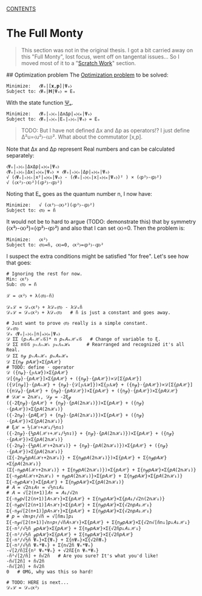 [CONTENTS](CONTENTS.md)

# The Full Monty

> This section was not in the original thesis.
> I got a bit carried away on this "Full Monty", lost focus, went off on tangental issues...
> So I moved most of it to a "[Scratch Work](SCRATCH.md)" section.

##<a name="85"></a> Optimization problem
The [Optimization problem](http://en.wikipedia.org/wiki/Optimization_problem)
to be solved:

    Minimize:   ⧼Ψₒ|[𝐱,𝐩]|Ψₒ⧽
    Subject to: ⧼Ψₒ|𝐇|Ψₒ⧽ = Eₒ

With the state function [Ψₒ](SCRATCH.md#10).

    Minimize:   ⧼Ψₒ|ₙ⧽⧼ₙ|ΔxΔp|ₘ⧽⧼ₘ|Ψₒ⧽
    Subject to: ⧼Ψₒ|ₙ⧽⧼ₙ|Eₙ|ₙ⧽⧼ₙ|Ψₒ⧽ = Eₒ

> TODO:
> But I have not defined Δx and Δp as operators!?
> I just define Δ²u=⧼u²⧽-⧼u⧽².
> What about the commutator [x,p].

Note that Δx and Δp represent Real numbers and can be calculated separately:

    ⧼Ψₒ|ₙ⧽⧼ₙ|ΔxΔp|ₘ⧽⧼ₘ|Ψₒ⧽
    ⧼Ψₒ|ₙ⧽⧼ₙ|Δx|ₘ⧽⧼ₘ|Ψₒ⧽ × ⧼Ψₒ|ₙ⧽⧼ₙ|Δp|ₘ⧽⧼ₘ|Ψₒ⧽
    √ (⧼Ψₒ|ₙ⧽⧼ₙ|x²|ₘ⧽⧼ₘ|Ψₒ⧽ - (⧼Ψₒ|ₙ⧽⧼ₙ|x|ₘ⧽⧼ₘ|Ψₒ⧽)² ) × (⧼p²⧽-⧼p⧽²)
    √ (⧼x²⧽-⧼x⧽²)(⧼p²⧽-⧼p⧽²)

Noting that Eₙ goes as the quantum number n, I now have:

    Minimize:   √ (⧼x²⧽-⧼x⧽²)(⧼p²⧽-⧼p⧽²)
    Subject to: ⧼n⧽ = ñ

It would not be to hard to argue (TODO: demonstrate this) that
by symmetry (⧼x²⧽-⧼x⧽²)=(⧼p²⧽-⧼p⧽²) and also that I can set ⧼x⧽=0.
Then the problem is:

    Minimize:   ⧼x²⧽
    Subject to: ⧼n⧽=ñ, ⧼x⧽=0, ⧼x²⧽=⧼p²⧽-⧼p⧽²

I suspect the extra conditions might be satisfied "for free".
Let's see how that goes:

    # Ignoring the rest for now.
    Min: ⧼x²⧽
    Sub: ⧼n⧽ = ñ

    ℒ = ⧼x²⧽ + λ(⧼n⧽-ñ)

    𝒟ₓℒ = 𝒟ₓ⧼x²⧽ + λ𝒟ₓ⧼n⧽ - λ𝒟ₓñ
    𝒟ₓℒ = 𝒟ₓ⧼x²⧽ + λ𝒟ₓ⧼n⧽   # ñ is just a constant and goes away.

    # Just want to prove ⧼n⧽ really is a simple constant.
    𝒟ₓ⧼n⧽                   
    𝒟ₓ ⧼Ψₒ|ₙ⧽⧼ₙ|n|ₘ⧽⧼ₘ|Ψₒ⧽
    𝒟 ΣΣ (𝑝ₙ𝐴ₙℋₙ𝒢)* n 𝑝ₘ𝐴ₘℋₘ𝒢   # Change of variable to ξ.
    𝒟 ΣΣ n𝒢𝒢 𝑝ₙ𝐴ₙℋₙ 𝑝ₘ𝐴ₘℋₘ      # Rearranged and recognized it's all Real.
    𝒟 ΣΣ nℊ 𝑝ₙ𝐴ₙℋₙ 𝑝ₘ𝐴ₘℋₘ
    𝒟 Σ{nℊ 𝑝𝐴ℋ}×Σ{𝑝𝐴ℋ}
    # TODO: define ⋅ operator
    𝒟 ({nℊ}⋅{𝑝𝐴ℋ})×Σ{𝑝𝐴ℋ}
    𝒟[{nℊ}⋅{𝑝𝐴ℋ}]×Σ{𝑝𝐴ℋ} + ({nℊ}⋅{𝑝𝐴ℋ})×𝒟[Σ{𝑝𝐴ℋ}]
    ({𝒟[nℊ]}⋅{𝑝𝐴ₙℋ} + {nℊ}⋅{𝒟[𝑝𝐴ℋ]})×Σ{𝑝𝐴ℋ} + ({nℊ}⋅{𝑝𝐴ℋ})×𝒟[Σ{𝑝𝐴ℋ}]
    ({n𝒟ℊ}⋅{𝑝𝐴ℋ} + {nℊ}⋅{𝑝𝐴𝒟ℋ})×Σ{𝑝𝐴ℋ} + ({nℊ}⋅{𝑝𝐴ℋ})×Σ{𝑝𝐴𝒟ℋ}
    # 𝒟ℋ = 2nℋ↓, 𝒟ℊ = -2ξℊ
    ({-2ξnℊ}⋅{𝑝𝐴ℋ} + {nℊ}⋅{𝑝𝐴(2nℋ↓)})×Σ{𝑝𝐴ℋ} + ({nℊ}⋅{𝑝𝐴ℋ})×Σ{𝑝𝐴(2nℋ↓)}
    ({-2nℊ}⋅{𝑝𝐴ξℋ} + {nℊ}⋅{𝑝𝐴(2nℋ↓)})×Σ{𝑝𝐴ℋ} + ({nℊ}⋅{𝑝𝐴ℋ})×Σ{𝑝𝐴(2nℋ↓)}
    # ξℋ = ½(ℋ↑+ℋ↓/½n↧)
    ({-2nℊ}⋅{½𝑝𝐴(ℋ↑+ℋ↓/½n↧)} + {nℊ}⋅{𝑝𝐴(2nℋ↓)})×Σ{𝑝𝐴ℋ} + ({nℊ}⋅{𝑝𝐴ℋ})×Σ{𝑝𝐴(2nℋ↓)}
    ({-2nℊ}⋅{½𝑝𝐴(ℋ↑+2nℋ↓)} + {nℊ}⋅{𝑝𝐴(2nℋ↓)})×Σ{𝑝𝐴ℋ} + ({nℊ}⋅{𝑝𝐴ℋ})×Σ{𝑝𝐴(2nℋ↓)}
    (Σ{-2nℊ½𝑝𝐴(ℋ↑+2nℋ↓)} + Σ{nℊ𝑝𝐴(2nℋ↓)})×Σ{𝑝𝐴ℋ} + Σ{nℊ𝑝𝐴ℋ}×Σ{𝑝𝐴(2nℋ↓)}
    (Σ{-nℊ𝑝𝐴(ℋ↑+2nℋ↓)} + Σ{nℊ𝑝𝐴(2nℋ↓)})×Σ{𝑝𝐴ℋ} + Σ{nℊ𝑝𝐴ℋ}×Σ{𝑝𝐴(2nℋ↓)}
    Σ{-nℊ𝑝𝐴(ℋ↑+2nℋ↓) + nℊ𝑝𝐴(2nℋ↓)}×Σ{𝑝𝐴ℋ} + Σ{nℊ𝑝𝐴ℋ}×Σ{𝑝𝐴(2nℋ↓)}
    Σ{-nℊ𝑝𝐴ℋ↑}×Σ{𝑝𝐴ℋ} + Σ{nℊ𝑝𝐴ℋ}×Σ{𝑝𝐴(2nℋ↓)}
    # 𝐴 = √2n↥𝐴↑ = √½n↧𝐴↓
    # 𝐴 = √[2(n+1)]𝐴↑ = 𝐴↓/√2n
    Σ{-nℊ𝑝√[2(n+1)]𝐴↑ℋ↑}×Σ{𝑝𝐴ℋ} + Σ{nℊ𝑝𝐴ℋ}×Σ{𝑝𝐴↓/√2n(2nℋ↓)}
    Σ{-nℊ𝑝√[2(n+1)]𝐴↑ℋ↑}×Σ{𝑝𝐴ℋ} + Σ{nℊ𝑝𝐴ℋ}×Σ{√2n𝑝𝐴↓ℋ↓}
    Σ{-nℊ√[2(n+1)]𝑝𝐴↑ℋ↑}×Σ{𝑝𝐴ℋ} + Σ{nℊ𝑝𝐴ℋ}×Σ{√2n𝑝𝐴↓ℋ↓}
    # 𝑝 = √m↑𝑝↑/√ñ = √[ñm↓]𝑝↓  
    Σ{-nℊ√[2(n+1)]√n↑𝑝↑/√ñ𝐴↑ℋ↑}×Σ{𝑝𝐴ℋ} + Σ{nℊ𝑝𝐴ℋ}×Σ{√2n√[ñn↓]𝑝↓𝐴↓ℋ↓}
    Σ{-n²/√½ñ ℊ𝑝𝐴ℋ}×Σ{𝑝𝐴ℋ} + Σ{nℊ𝑝𝐴ℋ}×Σ{√2ñ𝑝↓𝐴↓ℋ↓}
    Σ{-n²/√½ñ ℊ𝑝𝐴ℋ}×Σ{𝑝𝐴ℋ} + Σ{nℊ𝑝𝐴ℋ}×Σ{√2ñ𝑝𝐴ℋ}
    Σ{-n²/√½ñ Ψₙ}×Σ{Ψₙ} + Σ{nΨₙ}×Σ{√2ñΨₙ}
    Σ{-n²/√½ñ Ψₙ*Ψₙ} + Σ{n√2ñ Ψₙ*Ψₙ}
    -√[2/ñ]Σ{n² Ψₙ*Ψₙ} + √2ñΣ{n Ψₙ*Ψₙ}
    -ñ²√[2/ñ] + ñ√2ñ   # Are you sure? It's what you'd like!
    -ñ√[2ñ] + ñ√2ñ
    -ñ√[2ñ] + ñ√2ñ
    0   # OMG, why was this so hard!

    # TODO: HERE is next...
    𝒟ₓℒ = 𝒟ₓ⧼x²⧽
